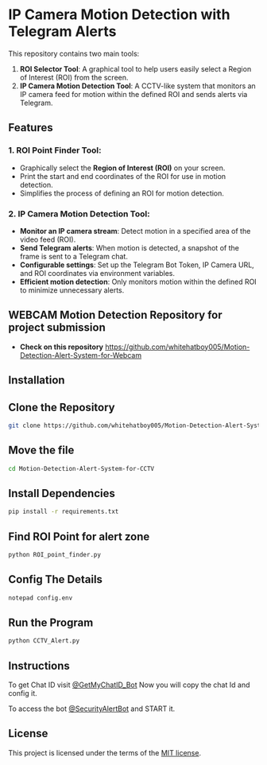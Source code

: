 # IP Camera Motion Detection with Telegram Alerts

This repository contains two main tools:
1. **ROI Selector Tool**: A graphical tool to help users easily select a Region of Interest (ROI) from the screen.
2. **IP Camera Motion Detection Tool**: A CCTV-like system that monitors an IP camera feed for motion within the defined ROI and sends alerts via Telegram.

## Features

### 1. ROI Point Finder Tool:
- Graphically select the **Region of Interest (ROI)** on your screen.
- Print the start and end coordinates of the ROI for use in motion detection.
- Simplifies the process of defining an ROI for motion detection.

### 2. IP Camera Motion Detection Tool:
- **Monitor an IP camera stream**: Detect motion in a specified area of the video feed (ROI).
- **Send Telegram alerts**: When motion is detected, a snapshot of the frame is sent to a Telegram chat.
- **Configurable settings**: Set up the Telegram Bot Token, IP Camera URL, and ROI coordinates via environment variables.
- **Efficient motion detection**: Only monitors motion within the defined ROI to minimize unnecessary alerts.

## WEBCAM Motion Detection Repository for project submission
- **Check on this repository** https://github.com/whitehatboy005/Motion-Detection-Alert-System-for-Webcam

## Installation
## Clone the Repository
```bash
git clone https://github.com/whitehatboy005/Motion-Detection-Alert-System-for-CCTV
```
## Move the file
```bash
cd Motion-Detection-Alert-System-for-CCTV
```
## Install Dependencies
```bash
pip install -r requirements.txt
```
## Find ROI Point for alert zone
```bash
python ROI_point_finder.py
```
## Config The Details
```bash
notepad config.env
```
## Run the Program
```bash
python CCTV_Alert.py
```

## Instructions

To get Chat ID visit [@GetMyChatID_Bot](https://t.me/GetMyChatID_Bot) Now you will copy the chat Id and config it.

To access the bot [@SecurityAlertBot](https://t.me/ProjectResultBot) and START it.

## License

This project is licensed under the terms of the [MIT license](LICENSE.md).
